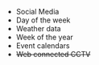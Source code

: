* Social Media
* Day of the week
* Weather data
* Week of the year
* Event calendars
* ~~Web connected CCTV~~
